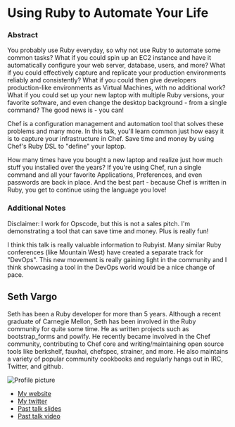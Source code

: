 # Using Ruby to Automate Your Life

### Abstract
You probably use Ruby everyday, so why not use Ruby to automate some common tasks?
What if you could spin up an EC2 instance and have it automatically configure your
web server, database, users, and more? What if you could effectively capture and
replicate your production environments reliably and consistently? What if you could
then give developers production-like environments as Virtual Machines, with no
additional work? What if you could set up your new laptop with multiple Ruby versions,
your favorite software, and even change the desktop background - from a single command?
The good news is - you can!

Chef is a configuration management and automation tool that solves these problems and
many more. In this talk, you'll learn common just how easy it is to capture your
infrastructure in Chef. Save time and money by using Chef's Ruby DSL to "define" your
laptop.

How many times have you bought a new laptop and realize just how much stuff you
installed over the years? If you're using Chef, run a single command and all your
favorite Applications, Preferences, and even passwords are back in place. And the best
part - because Chef is written in Ruby, you get to continue using the language you love!

### Additional Notes
Disclaimer: I work for Opscode, but this is not a sales pitch. I'm demonstrating a tool
that can save time and money. Plus is really fun!

I think this talk is really valuable information to Rubyist. Many similar Ruby conferences
(like Mountain West) have created a separate track for "DevOps". This new movement is
really gaining light in the community and I think showcasing a tool in the DevOps
world would be a nice change of pace.


## Seth Vargo

Seth has been a Ruby developer for more than 5 years. Although a recent graduate of
Carnegie Mellon, Seth has been involved in the Ruby community for quite some time.
He as written projects such as bootstrap_forms and powify. He recently became involved
in the Chef community, contributing to Chef core and writing/maintaining open source
tools like berkshelf, fauxhai, chefspec, strainer, and more. He also maintains a variety
of popular community cookbooks and regularly hangs out in IRC, Twitter, and github.

![Profile picture](https://2.gravatar.com/avatar/87f282c6c2cdad13100dffe8c1daf77d?s=440)

- [My website](http://sethvargo.com)
- [My twitter](https://twitter.com/sethvargo)
- [Past talk slides](https://speakerdeck.com/sethvargo/using-ruby-to-automate-your-life)
- [Past talk video](http://www.confreaks.com/videos/2745-wickedgoodruby-using-ruby-to-automate-your-life)
